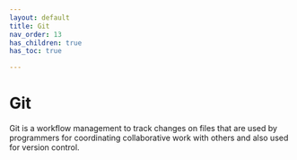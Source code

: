 ```yaml
---
layout: default
title: Git
nav_order: 13
has_children: true
has_toc: true

---
```

# Git

Git is a workflow management to track changes on files that are used by programmers for coordinating collaborative work with others and also used for version control. 
